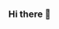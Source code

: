### Hi there 👋

<!--
**khambhaytajaydip/khambhaytajaydip** is a ✨ _special_ ✨ repository because its `README.md` (this file) appears on your GitHub profile.

Here are some ideas to get you started:

- 🔭 I’m currently working on Flutter.
- 🌱 I’m currently learning Flutter.
- 👯 I’m looking to collaborate on Flutter.
- 🤔 I’m looking for help with Flutter.
- 💬 Ask me about FLutter.
- 📫 How to reach me:serch Jai Khambhayta on google.
- 😄 Pronouns: ...
- ⚡ Fun fact: knowing about technology.
-->
